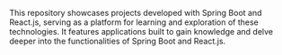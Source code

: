 This repository showcases projects developed with Spring Boot and React.js, serving as a platform for learning and exploration of these technologies. It features applications built to gain knowledge and delve deeper into the functionalities of Spring Boot and React.js.
